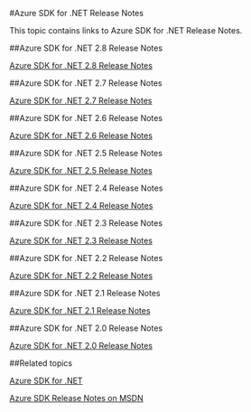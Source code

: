 <properties 
	pageTitle="Azure SDK for .NET Release Notes" 
	description="Azure SDK for .NET Release Notes" 
	services="app-service/web" 
	documentationCenter="" 
	authors="Juliako" 
	manager="dwrede" 
	editor=""/>

<tags
	ms.service="media-services"
	ms.date="11/18/2015"
	wacn.date=""/>



#Azure SDK for .NET Release Notes

This topic contains links to Azure SDK for .NET Release Notes. 


##Azure SDK for .NET 2.8 Release Notes

[Azure SDK for .NET 2.8 Release Notes](/documentation/articles/azure-sdk-dotnet-release-notes-2_8)

##Azure SDK for .NET 2.7 Release Notes

[Azure SDK for .NET 2.7 Release Notes](/documentation/articles/azure-sdk-dotnet-release-notes-2_7)

##Azure SDK for .NET 2.6 Release Notes

[Azure SDK for .NET 2.6 Release Notes](/documentation/articles/azure-sdk-dotnet-release-notes-2_6)

##Azure SDK for .NET 2.5 Release Notes

[Azure SDK for .NET 2.5 Release Notes](https://msdn.microsoft.com/zh-cn/library/azure/dn873976.aspx)

##Azure SDK for .NET 2.4 Release Notes

[Azure SDK for .NET 2.4 Release Notes](https://msdn.microsoft.com/zh-cn/library/azure/dn794167.aspx)

##Azure SDK for .NET 2.3 Release Notes

[Azure SDK for .NET 2.3 Release Notes](https://msdn.microsoft.com/zh-cn/library/azure/dn655054.aspx)

##Azure SDK for .NET 2.2 Release Notes

[Azure SDK for .NET 2.2 Release Notes](https://msdn.microsoft.com/zh-cn/library/azure/dn459835.aspx)

##Azure SDK for .NET 2.1 Release Notes

[Azure SDK for .NET 2.1 Release Notes](https://msdn.microsoft.com/zh-cn/library/azure/dn407359.aspx)

##Azure SDK for .NET 2.0 Release Notes

[Azure SDK for .NET 2.0 Release Notes](https://msdn.microsoft.com/zh-cn/library/azure/dn169556.aspx)

##Related topics

[Azure SDK for .NET](/downloads/)

[Azure SDK Release Notes on MSDN](https://msdn.microsoft.com/zh-cn/library/azure/dn627519.aspx)
 